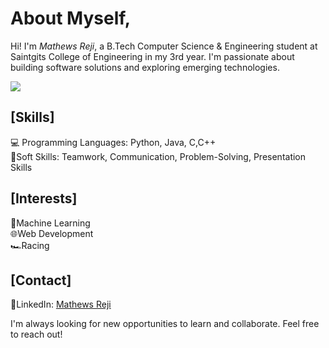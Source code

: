 # About Myself,

Hi! I'm *Mathews Reji*, a B.Tech Computer Science & Engineering student at Saintgits College of Engineering in my 3rd year. I'm passionate about building software solutions and exploring emerging technologies.

![](https://komarev.com/ghpvc/?username=Mathews-Reji&color=ff2800&style=plastic)

## [Skills]

&#x1F4BB; Programming Languages: Python, Java, C,C++  
&#x1F91D;Soft Skills: Teamwork, Communication, Problem-Solving, Presentation Skills

## [Interests]

&#x1F916;Machine Learning    
&#x1F310;Web Development  
&#x1F3CE;Racing  

## [Contact]

&#x1F4BC;LinkedIn: [Mathews Reji](www.linkedin.com/in/mathews-reji-9870b0290)

I'm always looking for new opportunities to learn and collaborate. Feel free to reach out!

